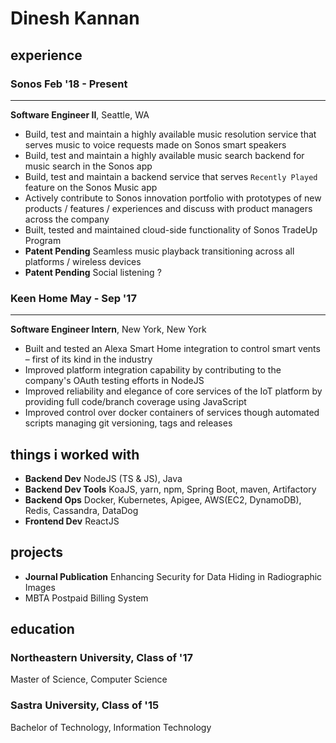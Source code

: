# Dinesh Kannan

## experience

### Sonos Feb '18 - Present
--------------------------
**Software Engineer II**, Seattle, WA
- Build, test and maintain a highly available music resolution service that serves music to voice requests made on Sonos smart speakers
- Build, test and maintain a highly available music search backend for music search in the Sonos app
- Build, test and maintain a backend service that serves `Recently Played` feature on the Sonos Music app
- Actively contribute to Sonos innovation portfolio with prototypes of new products / features / experiences and discuss with product managers across the company
- Built, tested and maintained cloud-side functionality of Sonos TradeUp Program
- **Patent Pending** Seamless music playback transitioning across all platforms / wireless devices
- **Patent Pending** Social listening ?

### Keen Home May - Sep '17
---------
**Software Engineer Intern**, New York, New York
- Built and tested an Alexa Smart Home integration to control smart vents – first of its kind in the industry
- Improved platform integration capability by contributing to the company's OAuth testing efforts in NodeJS
- Improved reliability and elegance of core services of the IoT platform by providing full code/branch coverage using JavaScript
- Improved control over docker containers of services though automated scripts managing git versioning, tags and releases

## things i worked with
- **Backend Dev** NodeJS (TS & JS), Java
- **Backend Dev Tools** KoaJS, yarn, npm, Spring Boot, maven, Artifactory
- **Backend Ops** Docker, Kubernetes, Apigee, AWS(EC2, DynamoDB), Redis, Cassandra, DataDog
- **Frontend Dev** ReactJS

## projects
- **Journal Publication** Enhancing Security for Data Hiding in Radiographic Images
- MBTA Postpaid Billing System

## education

### Northeastern University, Class of '17
Master of Science, Computer Science

### Sastra University, Class of '15
Bachelor of Technology, Information Technology

